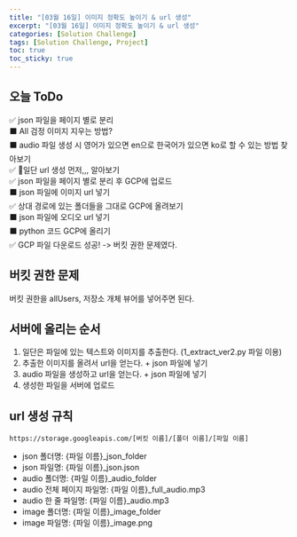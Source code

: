 ```yaml
---
title: "[03월 16일] 이미지 정확도 높이기 & url 생성"
excerpt: "[03월 16일] 이미지 정확도 높이기 & url 생성"
categories: [Solution Challenge]
tags: [Solution Challenge, Project]
toc: true
toc_sticky: true
---
```


## 오늘 ToDo

✅ json 파일을 페이지 별로 분리 <br>
⬛ All 검정 이미지 지우는 방법? <br>
⬛ audio 파일 생성 시 영어가 있으면 en으로 한국어가 있으면 ko로 할 수 있는 방법 찾아보기 <br>
✅ 🌟일단 url 생성 먼저,,, 알아보기 <br>
✅ json 파일을 페이지 별로 분리 후 GCP에 업로드 <br>
⬛ json 파일에 이미지 url 넣기 <br>
✅ 상대 경로에 있는 폴더들을 그대로 GCP에 올려보기 <br>
⬛ json 파일에 오디오 url 넣기 <br>
⬛ python 코드 GCP에 올리기 <br>
✅ GCP 파일 다운로드 성공! -> 버킷 권한 문제였다. <br>

## 버킷 권한 문제

버킷 권한을 allUsers, 저장소 개체 뷰어를 넣어주면 된다.

## 서버에 올리는 순서

1. 일단은 파일에 있는 텍스트와 이미지를 추출한다. (1_extract_ver2.py 파일 이용)
2. 추출한 이미지를 올려서 url을 얻는다. + json 파일에 넣기
3. audio 파일을 생성하고 url을 얻는다. + json 파일에 넣기
4. 생성한 파일을 서버에 업로드

## url 생성 규칙

`https://storage.googleapis.com/[버킷 이름]/[폴더 이름]/[파일 이름]` <br>

- json 폴더명: {파일 이름}\_json_folder
- json 파일명: {파일 이름}\_json.json
- audio 폴더명: {파일 이름}\_audio_folder
- audio 전체 페이지 파일명: {파일 이름}\_full_audio.mp3
- audio 한 줄 파일명: {파일 이름}\_audio.mp3
- image 폴더명: {파일 이름}\_image_folder
- image 파일명: {파일 이름}\_image.png
